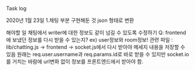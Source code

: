 Task log

2020년 1월 23일 
1.채팅 부분 구현해둔 것 json 형태로 변환

해야할 일
채팅에서 writer에 대한 정보도 같이 넘길 수 있도록 수정하기
Q: frontend에 보냈던 정보를 다시 받을 수 있는지? ex) user정보와 room정보!
  관련 파일 : lib/chatting.js -> frontend -> socket.js에서 다시 받아야 메세지 내용을 저장할 수 있음
              원래는 req.user.username과 req.params.id로 바로 받을 수 있지만 socket.io를 거치는 바람에 url변화 없이 정보를 프론트엔드에서 받아야 함.
